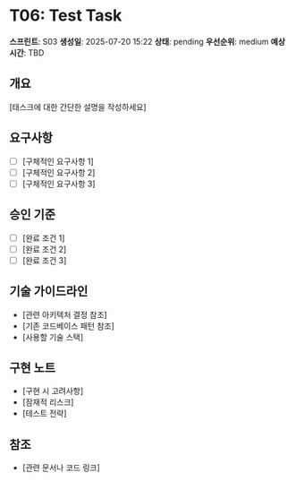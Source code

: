 # T06: Test Task

**스프린트**: S03
**생성일**: 2025-07-20 15:22
**상태**: pending
**우선순위**: medium
**예상 시간**: TBD

## 개요

[태스크에 대한 간단한 설명을 작성하세요]

## 요구사항

- [ ] [구체적인 요구사항 1]
- [ ] [구체적인 요구사항 2]
- [ ] [구체적인 요구사항 3]

## 승인 기준

- [ ] [완료 조건 1]
- [ ] [완료 조건 2]
- [ ] [완료 조건 3]

## 기술 가이드라인

- [관련 아키텍처 결정 참조]
- [기존 코드베이스 패턴 참조]
- [사용할 기술 스택]

## 구현 노트

- [구현 시 고려사항]
- [잠재적 리스크]
- [테스트 전략]

## 참조

- [관련 문서나 코드 링크]

